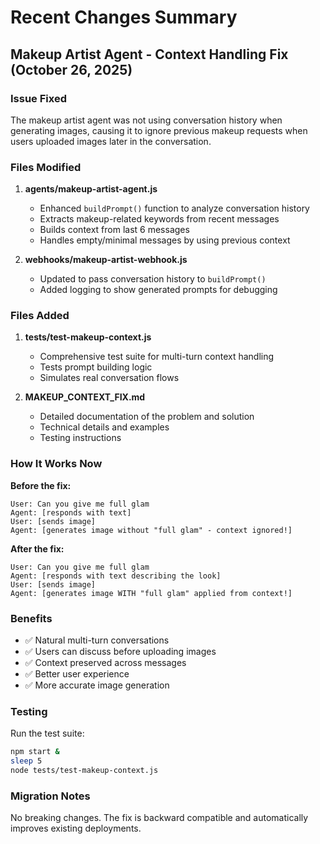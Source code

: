 # Recent Changes Summary

## Makeup Artist Agent - Context Handling Fix (October 26, 2025)

### Issue Fixed
The makeup artist agent was not using conversation history when generating images, causing it to ignore previous makeup requests when users uploaded images later in the conversation.

### Files Modified

1. **agents/makeup-artist-agent.js**
   - Enhanced `buildPrompt()` function to analyze conversation history
   - Extracts makeup-related keywords from recent messages
   - Builds context from last 6 messages
   - Handles empty/minimal messages by using previous context

2. **webhooks/makeup-artist-webhook.js**
   - Updated to pass conversation history to `buildPrompt()`
   - Added logging to show generated prompts for debugging

### Files Added

1. **tests/test-makeup-context.js**
   - Comprehensive test suite for multi-turn context handling
   - Tests prompt building logic
   - Simulates real conversation flows

2. **MAKEUP_CONTEXT_FIX.md**
   - Detailed documentation of the problem and solution
   - Technical details and examples
   - Testing instructions

### How It Works Now

**Before the fix:**
```
User: Can you give me full glam
Agent: [responds with text]
User: [sends image]
Agent: [generates image without "full glam" - context ignored!]
```

**After the fix:**
```
User: Can you give me full glam
Agent: [responds with text describing the look]
User: [sends image]
Agent: [generates image WITH "full glam" applied from context!]
```

### Benefits

- ✅ Natural multi-turn conversations
- ✅ Users can discuss before uploading images
- ✅ Context preserved across messages
- ✅ Better user experience
- ✅ More accurate image generation

### Testing

Run the test suite:
```bash
npm start &
sleep 5
node tests/test-makeup-context.js
```

### Migration Notes

No breaking changes. The fix is backward compatible and automatically improves existing deployments.

